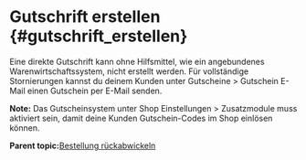 # Gutschrift erstellen {#gutschrift_erstellen}

Eine direkte Gutschrift kann ohne Hilfsmittel, wie ein angebundenes Warenwirtschaftssystem, nicht erstellt werden. Für vollständige Stornierungen kannst du deinem Kunden unter Gutscheine \> Gutschein E-Mail einen Gutschein per E-Mail senden.

**Note:** Das Gutscheinsystem unter Shop Einstellungen \> Zusatzmodule muss aktiviert sein, damit deine Kunden Gutschein-Codes im Shop einlösen können.

**Parent topic:**[Bestellung rückabwickeln](13_4_Bestellungen_rueckabwickeln.md)

